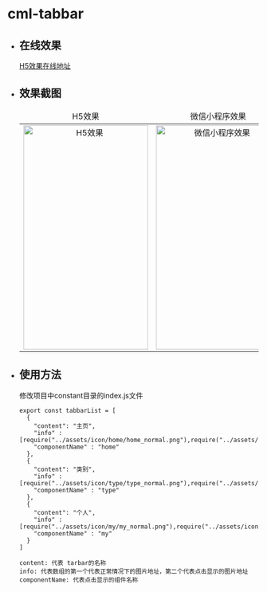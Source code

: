 # cml-tabbar

* ## 在线效果 
  [H5效果在线地址](https://smwsk.github.io/cml-tabbar/dist/web/cml-tabbar.html)
  <br>
* ## 效果截图
  <table>
  <thead>
  <td align="center">H5效果</td>
  <td align="center">微信小程序效果</td>
  <td align="center">支付宝小程序效果</td>
  <td align="center">百度小程序效果</td>
  </thead>
  <tr>
    <td align="center"><img src="https://smwsk.github.io/cml-tabbar/dist/screen_img/h5_screen.png" width="250" height="450" alt="H5效果"/></td>
    <td align="center">
      <img src="https://smwsk.github.io/cml-tabbar/dist/screen_img/wx_screen.png" width="250" height="450" alt="微信小程序效果"/>
    </td>
    <td align="center">
      <img src="https://smwsk.github.io/cml-tabbar/dist/screen_img/ali_screen.png" width="250" height="450" alt="支付宝小程序效果"/>
    </td>
    <td align="center">
      <img src="https://smwsk.github.io/cml-tabbar/dist/screen_img/baidu_screen.png" width="250" height="450" alt="百度小程序效果"/>
    </td>
  </tr>
  </table>
* ## 使用方法
  修改项目中constant目录的index.js文件<br>
    ```
    export const tabbarList = [
      {
        "content": "主页",
        "info" : [require("../assets/icon/home/home_normal.png"),require("../assets/icon/home/home_show.png")],
        "componentName" : "home"
      },
      {
        "content": "类别",
        "info" : [require("../assets/icon/type/type_normal.png"),require("../assets/icon/type/type_show.png")],
        "componentName" : "type"
      },
      {
        "content": "个人",
        "info" : [require("../assets/icon/my/my_normal.png"),require("../assets/icon/my/my_show.png")],
        "componentName" : "my"
      }
    ]
    ```
    ```
    content: 代表 tarbar的名称
    info: 代表数组的第一个代表正常情况下的图片地址，第二个代表点击显示的图片地址
    componentName: 代表点击显示的组件名称
    ```  